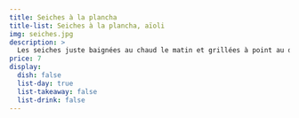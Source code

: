 ```yaml
---
title: Seiches à la plancha
title-list: Seiches à la plancha, aïoli
img: seiches.jpg
description: >
  Les seiches juste baignées au chaud le matin et grillées à point au dernier moment.
price: 7
display:
  dish: false
  list-day: true
  list-takeaway: false
  list-drink: false
---
```

